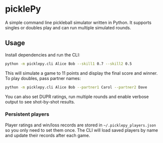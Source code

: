# picklePy

A simple command line pickleball simulator written in Python. It supports
singles or doubles play and can run multiple simulated rounds.

## Usage

Install dependencies and run the CLI:

```bash
python -m picklepy.cli Alice Bob --skill1 0.7 --skill2 0.5
```

This will simulate a game to 11 points and display the final score and winner.
To play doubles, pass partner names:

```bash
python -m picklepy.cli Alice Bob --partner1 Carol --partner2 Dave
```

You can also set DUPR ratings, run multiple rounds and enable verbose output to
see shot-by-shot results.

### Persistent players

Player ratings and win/loss records are stored in `~/.picklepy_players.json` so
you only need to set them once. The CLI will load saved players by name and
update their records after each game.
